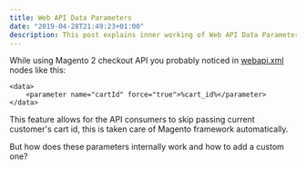 ```yaml
---
title: Web API Data Parameters
date: "2019-04-28T21:49:23+01:00"
description: This post explains inner working of Web API Data Parameters and how to add a custom parameter
---
```


While using Magento 2 checkout API you probably noticed in [webapi.xml](https://github.com/magento/magento2/blob/2.3/app/code/Magento/Checkout/etc/webapi.xml#L26) nodes like this:

```xml{numberLines: true}
<data>
    <parameter name="cartId" force="true">%cart_id%</parameter>
</data>
```

This feature allows for the API consumers to skip passing current customer's cart id, this is taken care of Magento framework automatically.

But how does these parameters internally work and how to add a custom one?  